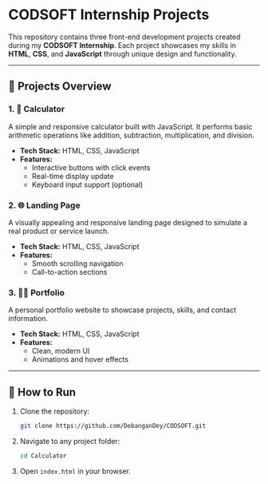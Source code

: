 # CODSOFT Internship Projects

This repository contains three front-end development projects created during my **CODSOFT Internship**. Each project showcases my skills in **HTML**, **CSS**, and **JavaScript** through unique design and functionality.

---

## 🚀 Projects Overview

### 1. 🔢 Calculator
A simple and responsive calculator built with JavaScript. It performs basic arithmetic operations like addition, subtraction, multiplication, and division.

- **Tech Stack:** HTML, CSS, JavaScript
- **Features:**
  - Interactive buttons with click events
  - Real-time display update
  - Keyboard input support (optional)

### 2. 🌐 Landing Page
A visually appealing and responsive landing page designed to simulate a real product or service launch.

- **Tech Stack:** HTML, CSS, JavaScript
- **Features:**
  - Smooth scrolling navigation
  - Call-to-action sections

### 3. 🧑‍💼 Portfolio
A personal portfolio website to showcase projects, skills, and contact information.

- **Tech Stack:** HTML, CSS, JavaScript
- **Features:**
  - Clean, modern UI
  - Animations and hover effects

---

## 📌 How to Run

1. Clone the repository:
   ```bash
   git clone https://github.com/DebanganDey/CODSOFT.git
2. Navigate to any project folder:
   ```bash
   cd Calculator
3. Open ```index.html``` in your browser.
  
